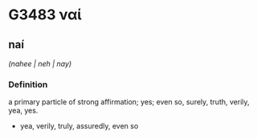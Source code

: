 # G3483 ναί

## naí

_(nahee | neh | nay)_

### Definition

a primary particle of strong affirmation; yes; even so, surely, truth, verily, yea, yes.

- yea, verily, truly, assuredly, even so

